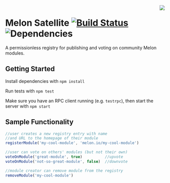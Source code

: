 <img align="right" src="https://git.io/vSDJZ">

# Melon Satellite [![Build Status](https://travis-ci.org/melonproject/satellite.svg?branch=master)](https://travis-ci.org/melonproject/satellite) ![Dependencies](https://david-dm.org/melonproject/satellite.svg)

A permissionless registry for publishing and 
voting on community Melon modules.

## Getting Started

Install dependencies with `npm install`

Run tests with `npm test`

Make sure you have an RPC client running (e.g. `testrpc`), then start the server with `npm start`


## Sample Functionality

```js
//user creates a new registry entry with name
//and URL to the homepage of their module
registerModule('my-cool-module', 'melon.io/my-cool-module')

//user can vote on others' modules (but not their own)
voteOnModule('great-module', true)          //upvote
voteOnModule('not-so-great-module', false)  //downvote

//module creator can remove module from the registry
removeModule('my-cool-module')
```
